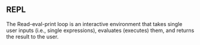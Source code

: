 ## REPL

The Read-eval-print loop is an interactive environment that takes single user inputs (i.e., single expressions), evaluates (executes) them, and returns the result to the user.
